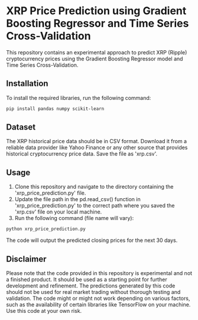 # XRP Price Prediction using Gradient Boosting Regressor and Time Series Cross-Validation
This repository contains an experimental approach to predict XRP (Ripple) cryptocurrency prices using the Gradient Boosting Regressor model and Time Series Cross-Validation.


## Installation
To install the required libraries, run the following command:

```sh
pip install pandas numpy scikit-learn
```

## Dataset
The XRP historical price data should be in CSV format. Download it from a reliable data provider like Yahoo Finance or any other source that provides historical cryptocurrency price data. Save the file as 'xrp.csv'.

## Usage
1. Clone this repository and navigate to the directory containing the 'xrp_price_prediction.py' file.
2. Update the file path in the pd.read_csv() function in 'xrp_price_prediction.py' to the correct path where you saved the 'xrp.csv' file on your local machine.
3. Run the following command (file name will vary):

```sh
python xrp_price_prediction.py
```

The code will output the predicted closing prices for the next 30 days.

## Disclaimer
Please note that the code provided in this repository is experimental and not a finished product. It should be used as a starting point for further development and refinement. The predictions generated by this code should not be used for real market trading without thorough testing and validation. The code might or might not work depending on various factors, such as the availability of certain libraries like TensorFlow on your machine. Use this code at your own risk.

